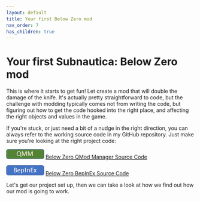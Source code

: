 ```yaml
---
layout: default
title: Your first Below Zero mod
nav_order: 7
has_children: true
---
```


# Your first Subnautica: Below Zero mod

This is where it starts to get fun! Let create a mod that will double the damage of the knife. It's actually pretty straightforward to code, but the challenge with modding typically comes not from writing the code, but figuring out how to get the code hooked into the right place, and affecting the right objects and values in the game.

If you're stuck, or just need a bit of a nudge in the right direction, you can always refer to the working source code in my GitHub repository. Just make sure you're looking at the right project code:

![](.\images\qmm.png) [Below Zero QMod Manager Source Code](https://github.com/mroshaw/BeginnersGuideModSubnautica/tree/main/KnifeDamageMod_BZ)

![](.\images\bepinex.png) [Below Zero BepInEx Source Code](https://github.com/mroshaw/BeginnersGuideModSubnautica/tree/main/KnifeDamageMod_BZ_BEPINEX)

Let's get our project set up, then we can take a look at how we find out how our mod is going to work.

